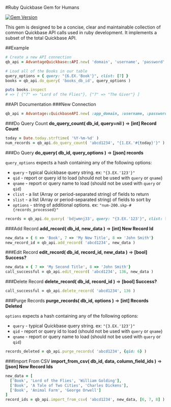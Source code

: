 #Ruby Quickbase Gem for Humans

[![Gem Version](https://badge.fury.io/rb/advantage_quickbase.svg)](http://badge.fury.io/rb/advantage_quickbase)

This gem is designed to be a concise, clear and maintainable collection of common Quickbase API calls used in ruby development. It implements a subset of the total Quickbase API.

##Example
```ruby
# Create a new API connection
qb_api = AdvantageQuickbase::API.new( 'domain', 'username', 'password' )

# Load all of the Books in our table
query_options = { query: "{6.EX.'Book'}", clist: [7] }
books = qb_api.do_query( 'books_db_id', query_options )

puts books.inspect
# => [ {"7" => "Lord of the Flies"}, {"7" => "The Giver"} ]
```

##API Documentation
###New Connection

```ruby
qb_api = Advantage::QuickbaseAPI.new( :app_domain, :username, :password )
```

###Do Query Count
**do\_query\_count( db_id, query=nil )** => **[int] Record Count**

```ruby
today = Date.today.strftime( '%Y-%m-%d' )
num_records = qb_api.do_query_count( 'abcd1234', "{1.EX.'#{today}'}" )
````

###Do Query
**do\_query( db\_id, query\_options )** => **[json] records**

`query_options` expects a hash containing any of the following options:

* `query` - typical Quickbase query string. ex: `"{3.EX.'123'}"`
* `qid` - report or query id to load (should not be used with `query` or `qname`)
* `qname` - report or query name to load (should not be used with `query` or `qid`)
* `clist` - a list (Array or period-separated string) of fields to return
* `slist` - a list (Array or period-separated string) of fields to sort by
* `options` - string of additional options. ex: `"num-200.skp-#{records_processed}"`


```ruby
records = qb_api.do_query( 'bdjwmnj33', query: "{3.EX.'123'}", clist: [3, 6, 10] )
```

###Add Record
**add\_record( db\_id, new\_data )** => **[int] New Record Id**

```ruby
new_data = { 6 => 'Book', 7 => 'My New Title', 8 => 'John Smith'}
new_record_id = qb_api.add_record( 'abcd1234', new_data )
````

###Edit Record
**edit\_record( db\_id, record\_id, new\_data )** => **[bool] Success?**

```ruby
new_data = { 7 => 'My Second Title', 8 => 'John Smith'}
call_successful = qb_api.edit_record( 'abcd1234', 136, new_data )
````

###Delete Record
**delete\_record( db\_id, record\_id )** => **[bool] Success?**

```ruby
call_successful = qb_api.delete_record( 'abcd1234', 136 )
````

###Purge Records
**purge\_records( db\_id, options )** => **[int] Records Deleted**

`options` expects a hash containing any of the following options:

* `query` - typical Quickbase query string. ex: `"{3.EX.'123'}"`
* `qid` - report or query id to load (should not be used with `query` or `qname`)
* `qname` - report or query name to load (should not be used with `query` or `qid`)


```ruby
records_deleted = qb_api.purge_records( 'abcd1234', {qid: 6} )
````

###Import From CSV
**import\_from\_csv( db\_id, data, column\_field\_ids )** => **[json] New Record Ids**

```ruby
new_data = [
  ['Book', 'Lord of the Flies', 'William Golding'],
  ['Book', 'A Tale of Two Cities', 'Charles Dickens'],
  ['Book', 'Animal Farm', 'George Orwell']
]
record_ids = qb_api.import_from_csv( 'abcd1234', new_data, [6, 7, 8] )
````
